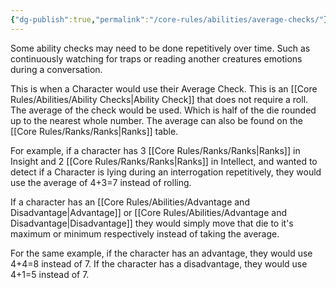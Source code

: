 ```yaml
---
{"dg-publish":true,"permalink":"/core-rules/abilities/average-checks/"}
---
```


Some ability checks may need to be done repetitively over time. Such as continuously watching for traps or reading another creatures emotions during a conversation.

This is when a Character would use their Average Check. This is an [[Core Rules/Abilities/Ability Checks\|Ability Check]] that does not require a roll. The average of the check would be used. Which is half of the die rounded up to the nearest whole number. The average can also be found on the [[Core Rules/Ranks/Ranks\|Ranks]] table.

For example, if a character has 3 [[Core Rules/Ranks/Ranks\|Ranks]] in Insight and 2 [[Core Rules/Ranks/Ranks\|Ranks]] in Intellect, and wanted to detect if a Character is lying during an interrogation repetitively, they would use the average of 4+3=7 instead of rolling.

If a character has an [[Core Rules/Abilities/Advantage and Disadvantage\|Advantage]] or [[Core Rules/Abilities/Advantage and Disadvantage\|Disadvantage]] they would simply move that die to it's maximum or minimum respectively instead of taking the average.

For the same example, if the character has an advantage, they would use 4+4=8 instead of 7. If the character has a disadvantage, they would use 4+1=5 instead of 7.